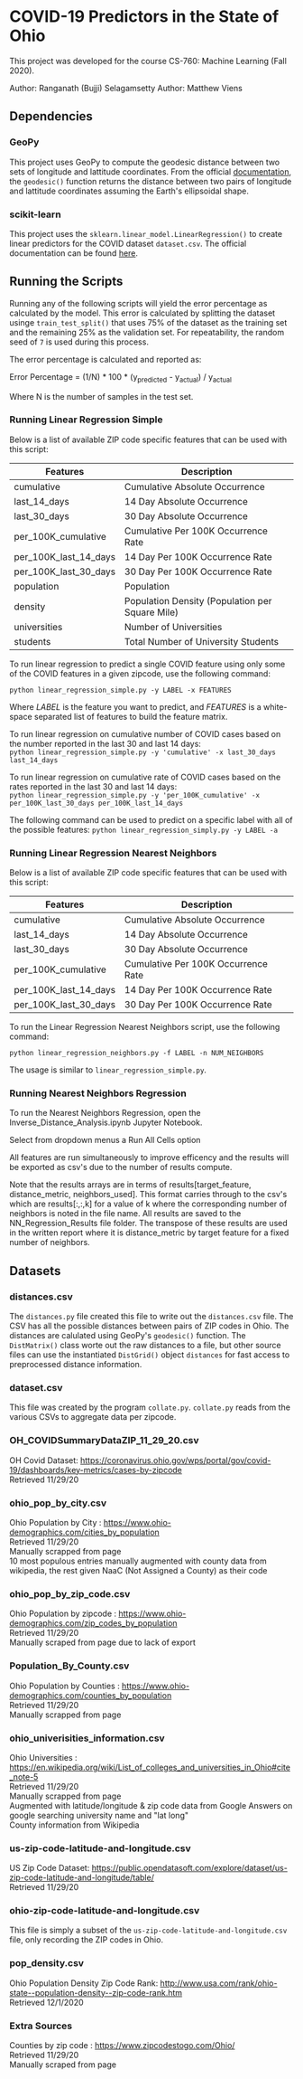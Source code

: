 # COVID-19 Predictors in the State of Ohio 

This project was developed for the course CS-760: Machine Learning (Fall 2020).

Author: Ranganath (Bujji) Selagamsetty
Author: Matthew Viens

## Dependencies

### GeoPy

This project uses GeoPy to compute the geodesic distance between two sets of longitude and lattitude coordinates. From the official [documentation](https://geopy.readthedocs.io/en/stable/), the `geodesic()` function returns the distance between two pairs of longitude and lattitude coordinates assuming the Earth's ellipsoidal shape.

### scikit-learn  

This project uses the `sklearn.linear_model.LinearRegression()` to create linear predictors for the COVID dataset `dataset.csv`. The official documentation can be found [here](https://scikit-learn.org/stable/modules/generated/sklearn.linear_model.LinearRegression.html).

## Running the Scripts

Running any of the following scripts will yield the error percentage as calculated by the model. This error 
is calculated by splitting the dataset usinge `train_test_split()` that uses 75% of the dataset as the training 
set and the remaining 25% as the validation set. For repeatability, the random seed of `7` is used during this process.

The error percentage is calculated and reported as:

Error Percentage = (1/N) * 100 * (y<sub>predicted</sub> - y<sub>actual</sub>) / y<sub>actual</sub>  

Where N is the number of samples in the test set. 

### Running Linear Regression Simple

Below is a list of available ZIP code specific features that can be used with this script:

| Features | Description |
| -------- | ----------- |
| cumulative | Cumulative Absolute Occurrence |
| last_14_days | 14 Day Absolute Occurrence |
| last_30_days | 30 Day Absolute Occurrence |
| per_100K_cumulative | Cumulative Per 100K Occurrence Rate |
| per_100K_last_14_days | 14 Day Per 100K Occurrence Rate |
| per_100K_last_30_days | 30 Day Per 100K Occurrence Rate |
| population | Population |
| density | Population Density (Population per Square Mile) |
| universities | Number of Universities |
| students | Total Number of University Students |

To run linear regression to predict a single COVID feature using only some of the COVID features in a 
given zipcode, use the following command:

`python linear_regression_simple.py -y LABEL -x FEATURES`

Where _LABEL_ is the feature you want to predict, and _FEATURES_ is a white-space separated list of features to build the feature matrix.

To run linear regression on cumulative number of COVID cases based on the number reported in the last 30 and last 14 days:  
`python linear_regression_simple.py -y 'cumulative' -x last_30_days last_14_days`

To run linear regression on cumulative rate of COVID cases based on the rates reported in the last 30 and last 14 days:  
`python linear_regression_simple.py -y 'per_100K_cumulative' -x per_100K_last_30_days per_100K_last_14_days`

The following command can be used to predict on a specific label with all of the possible features:
`python linear_regression_simply.py -y LABEL -a`


### Running Linear Regression Nearest Neighbors

Below is a list of available ZIP code specific features that can be used with this script:

| Features | Description |
| -------- | ----------- |
| cumulative | Cumulative Absolute Occurrence |
| last_14_days | 14 Day Absolute Occurrence |
| last_30_days | 30 Day Absolute Occurrence |
| per_100K_cumulative | Cumulative Per 100K Occurrence Rate |
| per_100K_last_14_days | 14 Day Per 100K Occurrence Rate |
| per_100K_last_30_days | 30 Day Per 100K Occurrence Rate |


To run the Linear Regression Nearest Neighbors script, use the following command:

`python linear_regression_neighbors.py -f LABEL -n NUM_NEIGHBORS`

The usage is similar to `linear_regression_simple.py`.

### Running Nearest Neighbors Regression

To run the Nearest Neighbors Regression, open the Inverse_Distance_Analysis.ipynb Jupyter Notebook.

Select from dropdown menus a Run All Cells option

All features are run simultaneously to improve efficency and the results will be exported as csv's due to the number of results compute.

Note that the results arrays are in terms of results[target_feature, distance_metric, neighbors_used].
This format carries through to the csv's which are results[:,:,k] for a value of k where the corresponding number of neighbors is noted in the file name.
All results are saved to the NN_Regression_Results file folder.
The transpose of these results are used in the written report where it is distance_metric by target feature for a fixed number of neighbors.

## Datasets

### distances.csv

The `distances.py` file created this file to write out the `distances.csv` file. The CSV has all the possible distances between pairs of ZIP codes in Ohio. 
The distances are calulated using GeoPy's `geodesic()` function. The `DistMatrix()` class worte out the raw distances to a file, but other source files 
can use the instantiated `DistGrid()` object `distances` for fast access to preprocessed distance information.

### dataset.csv

This file was created by the program `collate.py`. `collate.py` reads from the various CSVs to aggregate data per zipcode.  

### OH_COVIDSummaryDataZIP_11_29_20.csv

OH Covid Dataset: https://coronavirus.ohio.gov/wps/portal/gov/covid-19/dashboards/key-metrics/cases-by-zipcode  
    Retrieved 11/29/20  

### ohio_pop_by_city.csv

Ohio Population by City : https://www.ohio-demographics.com/cities_by_population  
    Retrieved 11/29/20  
    Manually scrapped from page  
    10 most populous entries manually augmented with county data from wikipedia, the rest given NaaC (Not Assigned a County) as their code  

### ohio_pop_by_zip_code.csv

Ohio Population by zipcode : https://www.ohio-demographics.com/zip_codes_by_population  
    Retrieved 11/29/20  
    Manually scraped from page due to lack of export  

### Population_By_County.csv

Ohio Population by Counties : https://www.ohio-demographics.com/counties_by_population  
    Retrieved 11/29/20  
    Manually scrapped from page  

### ohio_univerisities_information.csv

Ohio Universities : https://en.wikipedia.org/wiki/List_of_colleges_and_universities_in_Ohio#cite_note-5  
    Retrieved 11/29/20  
    Manually scrapped from page  
    Augmented with latitude/longitude & zip code data from Google Answers on google searching university name and "lat long"  
    County information from Wikipedia  

### us-zip-code-latitude-and-longitude.csv

US Zip Code Dataset: https://public.opendatasoft.com/explore/dataset/us-zip-code-latitude-and-longitude/table/  
    Retrieved 11/29/20

### ohio-zip-code-latitude-and-longitude.csv

This file is simply a subset of the `us-zip-code-latitude-and-longitude.csv` file, only recording the ZIP codes in Ohio.

### pop_density.csv 

Ohio Population Density Zip Code Rank: http://www.usa.com/rank/ohio-state--population-density--zip-code-rank.htm  
    Retrieved 12/1/2020  

### Extra Sources

Counties by zip code : https://www.zipcodestogo.com/Ohio/  
    Retrieved 11/29/20  
    Manually scraped from page

